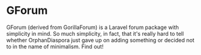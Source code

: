 # GForum

GForum (derived from GorillaForum) is a Laravel forum package with simplicity in mind. So much simplicity, in fact, that it's really hard to tell whether OrphanDiaspora just gave up on adding something or decided not to in the name of minimalism. Find out!
